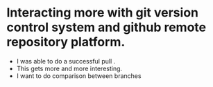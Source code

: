 # Interacting more with git version control system and github remote repository platform.
- I was able to do a successful pull .
- This gets more and more interesting.
- I want to do comparison between branches
